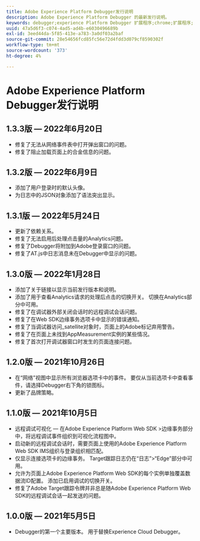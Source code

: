 ```yaml
---
title: Adobe Experience Platform Debugger发行说明
description: Adobe Experience Platform Debugger 的最新发行说明。
keywords: debugger;experience Platform Debugger 扩展程序;chrome;扩展程序;发行说明
uuid: 47a5d6f3-c074-4ad5-ad4b-e6030496689b
exl-id: 3eed44da-5f85-413e-a783-3a0df03a2baf
source-git-commit: 28e54656fcd85fc56e72d4fdd3d079cf8590302f
workflow-type: tm+mt
source-wordcount: '373'
ht-degree: 4%

---
```


# Adobe Experience Platform Debugger发行说明

<!-- ## Version 1.4.0 - August 24, 2022

* Added support for Web SDK hybrid implementation.
* Added error message when enabling Target Trace fails.
* Updated dependencies. -->

## 1.3.3版 — 2022年6月20日

* 修复了无法从网络事件表中打开弹出窗口的问题。
* 修复了阻止加载页面上的合金信息的问题。

## 1.3.2版 — 2022年6月9日

* 添加了用户登录时的默认头像。
* 为日志中的JSON对象添加了语法突出显示。

## 1.3.1版 — 2022年5月24日

* 更新了依赖关系。
* 修复了无法启用后处理点击量的Analytics问题。
* 修复了Debugger将附加到Adobe登录窗口的问题。
* 修复了AT.js中日志消息未在Debugger中显示的问题。

## 1.3.0版 — 2022年1月28日

* 添加了关于链接以显示当前发行版本和说明。
* 添加了用于查看Analytics请求的处理后点击的切换开关。 切换在Analytics部分中可用。
* 修复了在调试器外部关闭会话时的远程调试会话问题。
* 修复了在Web SDK边缘事务选项卡中显示的错误通知。
* 修复了当调试器访问_satellite对象时，页面上的Adobe标记弃用警告。
* 修复了在页面上未找到AppMeasurement实例的某些情况。
* 修复了首次打开调试器窗口时发生的页面连接问题。

## 1.2.0版 — 2021年10月26日

* 在“网络”视图中显示所有浏览器选项卡中的事件。 要仅从当前选项卡中查看事件，请选择Debugger右下角的锁图标。
* 更新了品牌策略。

## 1.1.0版 — 2021年10月5日

* 远程调试可视化 — 在Adobe Experience Platform Web SDK >边缘事务部分中，将远程调试事件组织到可视化流程图中。
* 启动新的远程调试会话时，需要页面上使用的Adobe Experience Platform Web SDK IMS组织与登录组织相匹配。
* 仅显示连接选项卡的边缘事务。 Target跟踪日志仍在“日志”>“Edge”部分中可用。
* 允许为页面上Adobe Experience Platform Web SDK的每个实例单独覆盖数据流ID配置。 添加已启用调试的切换开关。
* 修复了Adobe Target跟踪令牌并非总是随Adobe Experience Platform Web SDK的远程调试会话一起发送的问题。

## 1.0.0版 — 2021年5月5日

* Debugger的第一个主要版本。 用于替换Experience Cloud Debugger。
